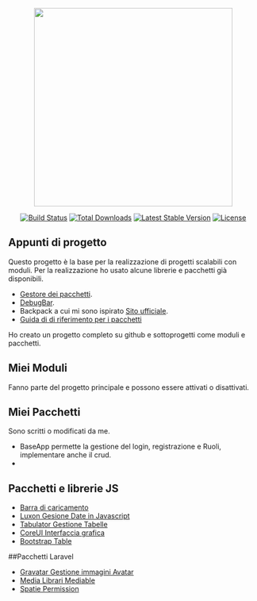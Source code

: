 <p align="center"><a href="https://laravel.com" target="_blank"><img src="https://raw.githubusercontent.com/laravel/art/master/logo-lockup/5%20SVG/2%20CMYK/1%20Full%20Color/laravel-logolockup-cmyk-red.svg" width="400"></a></p>

<p align="center">
<a href="https://travis-ci.org/laravel/framework"><img src="https://travis-ci.org/laravel/framework.svg" alt="Build Status"></a>
<a href="https://packagist.org/packages/laravel/framework"><img src="https://img.shields.io/packagist/dt/laravel/framework" alt="Total Downloads"></a>
<a href="https://packagist.org/packages/laravel/framework"><img src="https://img.shields.io/packagist/v/laravel/framework" alt="Latest Stable Version"></a>
<a href="https://packagist.org/packages/laravel/framework"><img src="https://img.shields.io/packagist/l/laravel/framework" alt="License"></a>
</p>

## Appunti di progetto

Questo progetto è la base per la realizzazione di progetti scalabili con moduli.
Per la realizzazione ho usato alcune librerie e pacchetti già disponibili.

- [Gestore dei pacchetti](https://l5modular.github.io/getting-started/#installation).
- [DebugBar](https://github.com/barryvdh/laravel-debugbar).
- Backpack a cui mi sono ispirato [Sito ufficiale](https://backpackforlaravel.com/).
- [Guida di di riferimento per i pacchetti](https://laravelpackage.com/#reasons-to-develop-a-package)

Ho creato un progetto completo su github e sottoprogetti come moduli e pacchetti.

## Miei Moduli
Fanno parte del progetto principale e possono essere attivati o disattivati.


## Miei Pacchetti
Sono scritti o modificati da me.
- BaseApp permette la gestione del login, registrazione e Ruoli, implementare anche il crud.
- 

## Pacchetti e librerie JS
- [Barra di caricamento](https://github.com/CodeByZach/pace/)
- [Luxon Gesione Date in Javascript](https://moment.github.io/luxon/#/tour)
- [Tabulator Gestione Tabelle](http://tabulator.info/docs/5.3/quickstart)
- [CoreUI Interfaccia grafica](https://coreui.io/demos/bootstrap/4.0/free/base/breadcrumb.html)
- [Bootstrap Table](https://examples.bootstrap-table.com/#welcome.html)

##Pacchetti Laravel 
- [Gravatar Gestione immagini Avatar](https://it.gravatar.com/)
- [Media Librari Mediable](https://plankdesign.com/en/stories/introducing-laravel-mediable/)
- [Spatie Permission](https://spatie.be/docs/laravel-permission/v5/introduction)
